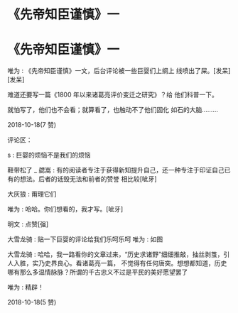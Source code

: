 # 《先帝知臣谨慎》一

# 《先帝知臣谨慎》一

唯为 : 《先帝知臣谨慎》一文，后台评论被一些巨婴们上纲上 线喷出了屎。[发呆][发呆]

难道还要写一篇《1800 年以来诸葛亮评价变迁之研究》？给 他们科普一下。

就怕写了，他们也不会看；就算看了，也触动不了他们固化 如石的大脑………

2018-10-18(7 赞)

评论区：

s : 巨婴的烦恼不是我们的烦恼

鞋带松了 _ 勰嵩 : 有的阅读者专注于获得新知提升自己，还一种专注于印证自己已有的想法。后者的诋毁无法和前者的赞誉 相比较[呲牙]

大灰狼 : 甭理它们

唯为 : 哈哈。你们想看的，我才写。[呲牙]

明文 : 点赞[强]

大雪龙骑 : 贴一下巨婴的评论给我们乐呵乐呵 唯为 : 如图

大雪龙骑 : 哈哈，我一路看你的文章过来，“历史求诸野”细细推敲，抽丝剥茧，引人入胜，实乃史界良心。看诸葛亮一篇， 不觉得有任何唐突。想想都知道，历史哪有那么多温情脉脉？所谓的千古忠义不过是平民的美好愿望罢了

唯为 : 精辟！

2018-10-18(5 赞)